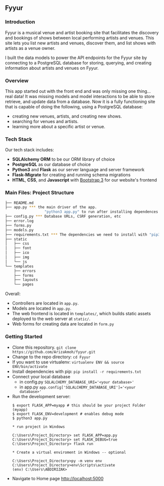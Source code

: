 Fyyur
-----

### Introduction

Fyyur is a musical venue and artist booking site that facilitates the discovery and bookings of shows between local performing artists and venues. This site lets you list new artists and venues, discover them, and list shows with artists as a venue owner.

I built the data models to power the API endpoints for the Fyyur site by connecting to a PostgreSQL database for storing, querying, and creating information about artists and venues on Fyyur.

### Overview

This app started out with the front end and was only missing one thing… real data! It was missing models and model interactions to be able to store retrieve, and update data from a database. Now it is a fully functioning site that is capable of doing the following, using a PostgreSQL database:

* creating new venues, artists, and creating new shows.
* searching for venues and artists.
* learning more about a specific artist or venue.

### Tech Stack

Our tech stack includes:

* **SQLAlchemy ORM** to be our ORM library of choice
* **PostgreSQL** as our database of choice
* **Python3** and **Flask** as our server language and server framework
* **Flask-Migrate** for creating and running schema migrations
* **HTML**, **CSS**, and **Javascript** with [Bootstrap 3](https://getbootstrap.com/docs/3.4/customize/) for our website's frontend

### Main Files: Project Structure

  ```sh
  ├── README.md
  ├── app.py *** the main driver of the app.
                    "python3 app.py" to run after installing dependences
  ├── config.py *** Database URLs, CSRF generation, etc
  ├── error.log
  ├── forms.py
  ├── models.py  
  ├── requirements.txt *** The dependencies we need to install with "pip3 install -r requirements.txt"
  ├── static
  │   ├── css
  │   ├── font
  │   ├── ico
  │   ├── img
  │   └── js
  └── templates
      ├── errors
      ├── forms
      ├── layouts
      └── pages
  ```

Overall:
* Controllers are located in `app.py`.
* Models are located in `app.py`.
* The web frontend is located in `templates/`, which builds static assets deployed to the web server at `static/`.
* Web forms for creating data are located in `form.py`

### Getting Started
* Clone this repository.
```git clone https://github.com/Arizakmoh/fyyur.git```
* Change to the repo directory: ```cd Fyyur```
* If you want to use virtualenv: ```virtualenv ENV && source ENV/bin/activate```
* Install dependencies with pip: ```pip install -r requirements.txt```
* Connect your local database
  * in config.py ```SQLALCHEMY_DATABASE_URI='<your database>'```
  * in app.py ```app.config['SQLALCHEMY_DATABASE_URI']='<your database>'```
* Run the development server:
  ```
  $ export FLASK_APP=myapp # this should be your project Folder (myapp)
  $ export FLASK_ENV=development # enables debug mode
  $ python3 app.py

  * run project in Windows

  C:\Users\Project_Directory> set FLASK_APP=app.py
  C:\Users\Project_Directory> set FLASK_DEBUG=true
  C:\Users\Project_Directory> flask run

  * Create a virtual enviroment in Windows -- optional 

  C:\Users\Project_Directory>py -m venv env
  C:\Users\Project_Directory>env\Scripts\activate
  (env) C:\Users\ABDIRIZAK>

  ```
* Navigate to Home page [http://localhost:5000](http://localhost:5000)
